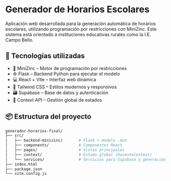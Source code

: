 # Generador de Horarios Escolares

Aplicación web desarrollada para la generación automática de horarios escolares, utilizando programación por restricciones con MiniZinc. Este sistema está orientado a instituciones educativas rurales como la I.E. Campo Bello.

## 🚀 Tecnologías utilizadas

- 🧠 MiniZinc – Motor de programación por restricciones
- ⚙️ Flask – Backend Python para ejecutar el modelo
- 💻 React + Vite – Interfaz web dinámica
- 🎨 Tailwind CSS – Estilos modernos y responsivos
- 🗃️ Supabase – Base de datos y autenticación
- 🧩 Context API – Gestión global de estados

## 📦 Estructura del proyecto

```bash
generador-horarios-final/
├── src/
│   ├── backend-minizinc/       # Flask + modelo .mzn
│   ├── components/             # Componentes React
│   ├── pages/                  # Vistas principales
│   ├── context/                # Estado global (DocenteContext)
│   └── services/               # Servicios para Supabase y generación
├── index.html
├── package.json
└── vite.config.js
